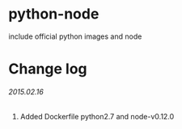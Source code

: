 # python-node
include official python images and node

# Change log

###### 2015.02.16
1. Added Dockerfile python2.7 and node-v0.12.0
